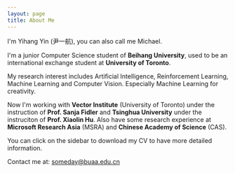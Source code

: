 ```yaml
---
layout: page
title: About Me
---
```


 
I'm Yihang Yin (尹一航), you can also call me Michael.

I'm a junior Computer Science student of **Beihang University**, used to be an international exchange student at **University of Toronto**.

My research interest includes Artificial Intelligence, Reinforcement Learning, Machine Learning and Computer Vision. Especially Machine Learning for creativity.

Now I'm working with **Vector Institute** (University of Toronto) under the instruction of **Prof. Sanja Fidler** and **Tsinghua University** under the instruciton of **Prof. Xiaolin Hu**. Also have some research experience at **Microsoft Research Asia** (MSRA) and **Chinese Academy of Science** (CAS).

You can click on the sidebar to download my CV to have more detailed information.

Contact me at: someday@buaa.edu.cn


